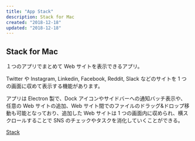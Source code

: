 ```yaml
---
title: "App Stack"
description: Stack for Mac
created: "2018-12-18"
updated: "2018-12-18"
---
```


## Stack for Mac

１つのアプリでまとめて Web サイトを表示できるアプリ。

Twitter や Instagram, Linkedin, Facebook, Reddit, Slack などのサイトを 1 つの画面に収めて表示する機能があります。

アプリは Electron 製で、Dock アイコンやサイドバーへの通知バッチ表示や、任意の Web サイトの追加、Web サイト間でのファイルのドラッグ&ドロップ移動も可能となっており、追加した Web サイトは 1 つの画面内に収められ、横スクロールすることで SNS のチェックやタスクを消化していくことができる。

[Stack](https://getstack.app/)
